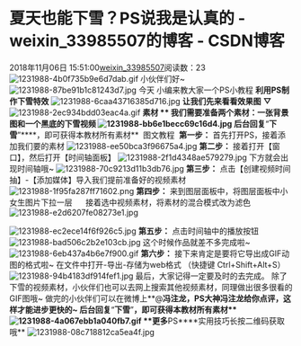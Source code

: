 # 夏天也能下雪？PS说我是认真的 - weixin_33985507的博客 - CSDN博客
2018年11月06日 15:51:00[weixin_33985507](https://me.csdn.net/weixin_33985507)阅读数：23
![1231988-4b0f735b9e6d7dab.gif](https://upload-images.jianshu.io/upload_images/1231988-4b0f735b9e6d7dab.gif)
小伙伴们好~
![1231988-87be91b1c81243d7.jpg](https://upload-images.jianshu.io/upload_images/1231988-87be91b1c81243d7.jpg)
今天
小编来教大家一个PS小教程
**利用****PS****制作下雪特效**
![1231988-6caa43716385d716.jpg](https://upload-images.jianshu.io/upload_images/1231988-6caa43716385d716.jpg)
**让我们先来看看效果图**
**▽**
![1231988-2ec934bdd03eac4a.gif](https://upload-images.jianshu.io/upload_images/1231988-2ec934bdd03eac4a.gif)
**素材 **
我们需要准备两个素材：一张背景图和一个黑底的下雪视频
![1231988-bb6e1becc69c16d4.jpg](https://upload-images.jianshu.io/upload_images/1231988-bb6e1becc69c16d4.jpg)
**后台回复****“****下雪****”****，即可获得本教材所有素材**
 图文教程 
**第一步：**
首先打开PS，接着添加我们要的素材
![1231988-ee50bca3f96675a4.jpg](https://upload-images.jianshu.io/upload_images/1231988-ee50bca3f96675a4.jpg)
**第二步：**
接着打开【窗口】，然后打开【时间轴面板】
![1231988-2f1d4348ae579279.jpg](https://upload-images.jianshu.io/upload_images/1231988-2f1d4348ae579279.jpg)
下方就会出现时间轴哦~
![1231988-70c9213d11b3db76.jpg](https://upload-images.jianshu.io/upload_images/1231988-70c9213d11b3db76.jpg)
**第三步：**
点击【创建视频时间抽】-【添加媒体】导入我们提前准备好的视频素材
![1231988-1f95fa287ff71602.png](https://upload-images.jianshu.io/upload_images/1231988-1f95fa287ff71602.png)
**第四步：**
来到图层面板中，将图层面板中小女生图片下拉一层     
接着选中视频素材，将素材的混合模式改为滤色
![1231988-e2d6207fe08273e1.jpg](https://upload-images.jianshu.io/upload_images/1231988-e2d6207fe08273e1.jpg)

![1231988-ec2ece14f6f926c5.jpg](https://upload-images.jianshu.io/upload_images/1231988-ec2ece14f6f926c5.jpg)
**第五步：**
点击时间轴中的播放按钮
![1231988-bad506c2b2e103cb.jpg](https://upload-images.jianshu.io/upload_images/1231988-bad506c2b2e103cb.jpg)
这个时候作品就差不多完成啦~
![1231988-6eb437a4b6e7f900.gif](https://upload-images.jianshu.io/upload_images/1231988-6eb437a4b6e7f900.gif)
**第六步：**
接下来肯定是要将它导出成GIF动图的格式啦~
在文件中打开-导出-存储为web格式
（快捷键 Ctrl+Shift+Alt+S）
![1231988-94b4183df914fef1.jpg](https://upload-images.jianshu.io/upload_images/1231988-94b4183df914fef1.jpg)
最后，大家记得一定要及时的去完成。
除了下雪的视频素材，小伙伴们也可以去网上搜索其他视频素材，同理做出很多很看的GIF图哦~
做完的小伙伴们可以在微博上**@****冯注龙**，PS大神冯注龙给你点评，这样才能进步更快的~
**后台回复****“****下雪****”****，即可获得本教材所有素材**
![1231988-4a067ebb1a040fb7.gif](https://upload-images.jianshu.io/upload_images/1231988-4a067ebb1a040fb7.gif)
**更多****PS****实用技巧长按二维码获取哦**
![1231988-08c718812ca5ea4f.jpg](https://upload-images.jianshu.io/upload_images/1231988-08c718812ca5ea4f.jpg)
